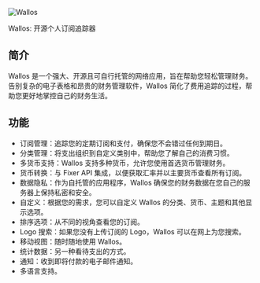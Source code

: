   ![Wallos](https://github.com/ellite/Wallos/raw/main/images/wallossolid.png)

Wallos: 开源个人订阅追踪器

## 简介

Wallos 是一个强大、开源且可自行托管的网络应用，旨在帮助您轻松管理财务。告别复杂的电子表格和昂贵的财务管理软件，Wallos 简化了费用追踪的过程，帮助您更好地掌控自己的财务生活。

## 功能

*   订阅管理：追踪您的定期订阅和支付，确保您不会错过任何到期日。
*   分类管理：将支出组织到自定义类别中，帮助您了解自己的消费习惯。
*   多货币支持：Wallos 支持多种货币，允许您使用首选货币管理财务。
*   货币转换：与 Fixer API 集成，以便获取汇率并以主要货币查看所有订阅。
*   数据隐私：作为自托管的应用程序，Wallos 确保您的财务数据在您自己的服务器上保持私密和安全。
*   自定义：根据您的需求，您可以自定义 Wallos 的分类、货币、主题和其他显示选项。
*   排序选项：从不同的视角查看您的订阅。
*   Logo 搜索：如果您没有上传订阅的 Logo，Wallos 可以在网上为您搜索。
*   移动视图：随时随地使用 Wallos。
*   统计数据：另一种看待支出的方式。
*   通知：收到即将付款的电子邮件通知。
*   多语言支持。